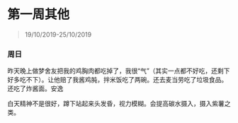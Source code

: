 # 第一周其他

> 19/10/2019-25/10/2019

### 周日

昨天晚上做梦舍友把我的鸡胸肉都吃掉了，我很“气”（其实一点都不好吃，还剩下好多吃不下）。让他赔了我酱鸡肫，拌米饭吃了两碗。还去麦当劳吃了垃圾食品。还吃了炸酱面。安逸

白天精神不是很好，蹲下站起来头发昏，视力模糊。会提高碳水摄入，摄入紫薯之类。